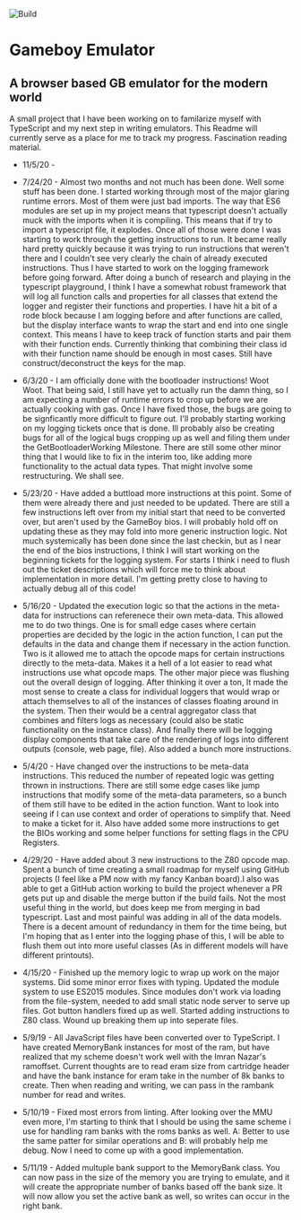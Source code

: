 ![Build](https://github.com/Rogibb111/GameBoy-Emulator-Browser/workflows/Build/badge.svg)
# Gameboy Emulator 
## A browser based GB emulator for the modern world

A small project that I have been working on to familarize myself with TypeScript and my next step in writing emulators. This Readme will currently serve as a place for me to track my progress. Fascination reading material.
* 11/5/20 -

* 7/24/20 - Almost two months and not much has been done. Well some stuff has been done. I started working through most of the major glaring runtime errors. Most of them were just bad imports. The way that ES6 modules are set up in my project means that typescript doesn't actually muck with the imports when it is compiling. This means that if try to import a typescript file, it explodes. Once all of those were done I was starting to work through the getting instructions to run. It became really hard pretty quickly because it was trying to run instructions that weren't there and I couldn't see very clearly the chain of already executed instructions. Thus I have started to work on the logging framework before going forward. After doing a bunch of research and playing in the typescript playground, I think I have a somewhat robust framework that will log all function calls and properties for all classes that extend the logger and register their functions and properties. I have hit a bit of a rode block because I am logging before and after functions are called, but the display interface wants to wrap the start and end into one single context. This means I have to keep track of function starts and pair them with their function ends. Currently thinking that combining their class id with their function name should be enough in most cases. Still have construct/deconstruct the keys for the map. 

* 6/3/20 - I am officially done with the bootloader instructions! Woot Woot. That being said, I still have yet to actually run the damn thing, so I am expecting a number of runtime errors to crop up before we are actually cooking with gas. Once I have fixed those, the bugs are going to be signficantly more difficult to figure out. I'll probably starting working on my logging tickets once that is done. Ill probably also be creating bugs for all of the logical bugs cropping up as well and filing them under the GetBootloaderWorking Milestone. There are still some other minor thing that I would like to fix in the interim too, like adding more functionality to the actual data types. That might involve some restructuring. We shall see.

* 5/23/20 - Have added a buttload more instructions at this point. Some of them were already there and just needed to be updated. There are still a few instructions left over from my initial start that need to be converted over, but aren't used by the GameBoy bios. I will probably hold off on updating these as they may fold into more generic instruction logic. Not much systemically has been done since the last checkin, but as I near the end of the bios instructions, I think I will start working on the beginning tickets for the logging system. For starts I think i need to flush out the ticket descriptions which will force me to think about implementation in more detail. I'm getting pretty close to having to actually debug all of this code! 

* 5/16/20 - Updated the execution logic so that the actions in the meta-data for instructions can referenece their own meta-data. This allowed me to do two things. One is for small edge cases where certain properties are decided by the logic in the action function, I can put the defaults in the data and change them if necessary in the action function. Two is it allowed me to attach the opcode maps for certain instructions directly to the meta-data. Makes it a hell of a lot easier to read what instructions use what opcode maps. The other major piece was flushing out the overall design of logging. After thinking it over a ton, It made the most sense to create a class for individual loggers that would wrap or attach themselves to all of the instances of classes floating around in the system. Then their would be a central aggregator class that combines and filters logs as necessary (could also be static functionality on the instance class). And finally there will be logging display components that take care of the rendering of logs into different outputs (console, web page, file). Also added a bunch more instructions.

* 5/4/20 - Have changed over the instructions to be meta-data instructions. This reduced the number of repeated logic was getting thrown in instructions. There are still some edge cases like jump instructions that modify some of the meta-data parameters, so a bunch of them still have to be edited in the action function. Want to look into seeing if I can use context and order of operations to simplify that. Need to make a ticket for it. Also have added some more instructions to get the BIOs working and some helper functions for setting flags in the CPU Registers. 

* 4/29/20 - Have added about 3 new instructions to the Z80 opcode map. Spent a bunch of time creating a small roadmap for myself using GitHub projects (I feel like a PM now with my fancy Kanban board).I also was able to get a GitHub action working to build the project whenever a PR gets put up and disable the merge button if the build fails. Not the most useful thing in the world, but does keep me from merging in bad typescript. Last and most painful was adding in all of the data models. There is a decent amount of redundancy in them for the time being, but I'm hoping that as I enter into the logging phase of this, I will be able to flush them out into more useful classes (As in different models will have different printouts). 

* 4/15/20 - Finished up the memory logic to wrap up work on the major systems. Did some minor error fixes with typing. Updated the module system to use ES2015 modules. Since modules don't work via loading from the file-system, needed to add small static node server to serve up files. Got button handlers fixed up as well. Started adding instructions to Z80 class. Wound up breaking them up into seperate files.

* 5/9/19 - All JavaScript files have been converted over to TypeScript. I have created MemoryBank instances for most of the ram, but have realized that my scheme doesn't work well with the Imran Nazar's ramoffset. Current thoughts are to read eram size from cartridge header and have the bank instance for eram take in the number of 8k banks to create. Then when reading and writing, we can pass in the rambank number for read and writes.

* 5/10/19 - Fixed most errors from linting. After looking over the MMU even more, I'm starting to think that I should be using the same scheme i use for handling ram banks with the roms banks as well. A: Better to use the same patter for similar operations and B: will probably help me debug. Now I need to come up with a good implementation.

* 5/11/19 - Added multuple bank support to the MemoryBank class. You can now pass in the size of the memory you are trying to emulate, and it will create the appropriate number of banks based off the bank size. It will now allow you set the active bank as well, so writes can occur in the right bank.
